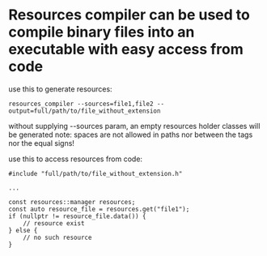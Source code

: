 # Resources compiler can be used to compile binary files into an executable with easy access from code

use this to generate resources:
```
resources_compiler --sources=file1,file2 --output=full/path/to/file_without_extension
```

without supplying --sources param, an empty resources holder classes will be generated
note: spaces are not allowed in paths nor between the tags nor the equal signs!


use this to access resources from code:
```
#include "full/path/to/file_without_extension.h"

...

const resources::manager resources;
const auto resource_file = resources.get("file1");
if (nullptr != resource_file.data()) {
	// resource exist
} else {
	// no such resource
}
```